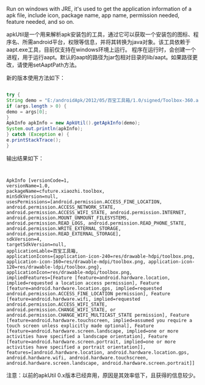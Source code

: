 Run on windows with JRE, it's used to get the application information of a apk file, include icon, package name, app name, permission needed, feature needed, and so on.

apkUtil是一个用来解析apk安装包的工具，通过它可以获取一个安装包的图标、程序名、所需android平台，权限等信息，并将其转换为java对象。该工具依赖于aapt.exe工具，目前仅支持在windows环境上运行。
程序在运行时，会创建一个进程，用于运行aapt。默认的aapt的路径为jar包相对目录的lib/aapt。如果路径更改，请使用setAaptPath方法。

新的版本使用方法如下：
```java

try {
String demo = "E:/androidApk/2012/05/百宝工具箱/1.0/signed/Toolbox-360.apk";
if (args.length > 0) {
demo = args[0];
}
ApkInfo apkInfo = new ApkUtil().getApkInfo(demo);
System.out.println(apkInfo);
} catch (Exception e) {
e.printStackTrace();
}
```
输出结果如下：
```


ApkInfo [versionCode=1,
versionName=1.0,
packageName=cfuture.xiaozhi.toolbox,
minSdkVersion=null,
usesPermissions=[android.permission.ACCESS_FINE_LOCATION, android.permission.ACCESS_NETWORK_STATE, android.permission.ACCESS_WIFI_STATE, android.permission.INTERNET, android.permission.MOUNT_UNMOUNT_FILESYSTEMS, android.permission.READ_LOGS, android.permission.READ_PHONE_STATE, android.permission.WRITE_EXTERNAL_STORAGE, android.permission.READ_EXTERNAL_STORAGE],
sdkVersion=4,
targetSdkVersion=null,
applicationLable=百宝工具箱,
applicationIcons={application-icon-240=res/drawable-hdpi/toolbox.png, application-icon-160=res/drawable-mdpi/toolbox.png, application-icon-120=res/drawable-ldpi/toolbox.png},
applicationIcon=res/drawable-mdpi/toolbox.png,
impliedFeatures=[Feature [feature=android.hardware.location, implied=requested a location access permission], Feature [feature=android.hardware.location.gps, implied=requested android.permission.ACCESS_FINE_LOCATION permission], Feature [feature=android.hardware.wifi, implied=requested android.permission.ACCESS_WIFI_STATE, android.permission.CHANGE_WIFI_STATE, or android.permission.CHANGE_WIFI_MULTICAST_STATE permission], Feature [feature=android.hardware.touchscreen, implied=assumed you require a touch screen unless explicitly made optional], Feature [feature=android.hardware.screen.landscape, implied=one or more activities have specified a landscape orientation], Feature [feature=android.hardware.screen.portrait, implied=one or more activities have specified a portrait orientation]],
features=[android.hardware.location, android.hardware.location.gps, android.hardware.wifi, android.hardware.touchscreen, android.hardware.screen.landscape, android.hardware.screen.portrait]]
```

注意：以前的apkUtil 0.x版本已经弃用，原因是其效率低下，且获得的信息较少。
